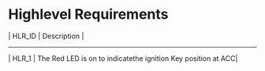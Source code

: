 # Highlevel Requirements
| HLR_ID | Description |
_ _ _ _ _ _ _ _ _ _ _ _ _ __ _ _ _ _ _ _ _ _ _ _ _ _ _ _ _ _ _ _ _ _ _ _
| HLR_1 | The Red LED is on to indicatethe ignition Key position at ACC| 
